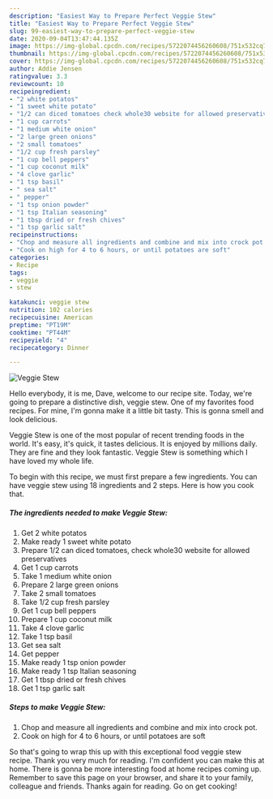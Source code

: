 ```yaml
---
description: "Easiest Way to Prepare Perfect Veggie Stew"
title: "Easiest Way to Prepare Perfect Veggie Stew"
slug: 99-easiest-way-to-prepare-perfect-veggie-stew
date: 2020-09-04T13:47:44.135Z
image: https://img-global.cpcdn.com/recipes/5722074456260608/751x532cq70/veggie-stew-recipe-main-photo.jpg
thumbnail: https://img-global.cpcdn.com/recipes/5722074456260608/751x532cq70/veggie-stew-recipe-main-photo.jpg
cover: https://img-global.cpcdn.com/recipes/5722074456260608/751x532cq70/veggie-stew-recipe-main-photo.jpg
author: Addie Jensen
ratingvalue: 3.3
reviewcount: 10
recipeingredient:
- "2 white potatos"
- "1 sweet white potato"
- "1/2 can diced tomatoes check whole30 website for allowed preservatives"
- "1 cup carrots"
- "1 medium white onion"
- "2 large green onions"
- "2 small tomatoes"
- "1/2 cup fresh parsley"
- "1 cup bell peppers"
- "1 cup coconut milk"
- "4 clove garlic"
- "1 tsp basil"
- " sea salt"
- " pepper"
- "1 tsp onion powder"
- "1 tsp Italian seasoning"
- "1 tbsp dried or fresh chives"
- "1 tsp garlic salt"
recipeinstructions:
- "Chop and measure all ingredients and combine and mix into crock pot."
- "Cook on high for 4 to 6 hours, or until potatoes are soft"
categories:
- Recipe
tags:
- veggie
- stew

katakunci: veggie stew 
nutrition: 102 calories
recipecuisine: American
preptime: "PT19M"
cooktime: "PT44M"
recipeyield: "4"
recipecategory: Dinner

---
```



![Veggie Stew](https://img-global.cpcdn.com/recipes/5722074456260608/751x532cq70/veggie-stew-recipe-main-photo.jpg)

Hello everybody, it is me, Dave, welcome to our recipe site. Today, we're going to prepare a distinctive dish, veggie stew. One of my favorites food recipes. For mine, I'm gonna make it a little bit tasty. This is gonna smell and look delicious.



Veggie Stew is one of the most popular of recent trending foods in the world. It's easy, it's quick, it tastes delicious. It is enjoyed by millions daily. They are fine and they look fantastic. Veggie Stew is something which I have loved my whole life.


To begin with this recipe, we must first prepare a few ingredients. You can have veggie stew using 18 ingredients and 2 steps. Here is how you cook that.

##### The ingredients needed to make Veggie Stew:

1. Get 2 white potatos
1. Make ready 1 sweet white potato
1. Prepare 1/2 can diced tomatoes, check whole30 website for allowed preservatives
1. Get 1 cup carrots
1. Take 1 medium white onion
1. Prepare 2 large green onions
1. Take 2 small tomatoes
1. Take 1/2 cup fresh parsley
1. Get 1 cup bell peppers
1. Prepare 1 cup coconut milk
1. Take 4 clove garlic
1. Take 1 tsp basil
1. Get  sea salt
1. Get  pepper
1. Make ready 1 tsp onion powder
1. Make ready 1 tsp Italian seasoning
1. Get 1 tbsp dried or fresh chives
1. Get 1 tsp garlic salt




##### Steps to make Veggie Stew:

1. Chop and measure all ingredients and combine and mix into crock pot.
1. Cook on high for 4 to 6 hours, or until potatoes are soft




So that's going to wrap this up with this exceptional food veggie stew recipe. Thank you very much for reading. I'm confident you can make this at home. There is gonna be more interesting food at home recipes coming up. Remember to save this page on your browser, and share it to your family, colleague and friends. Thanks again for reading. Go on get cooking!
